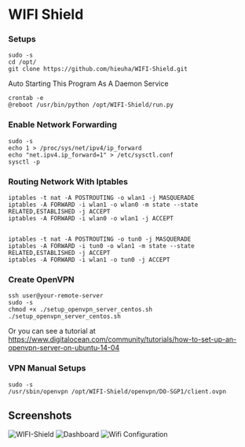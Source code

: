 # WIFI Shield
### Setups
```
sudo -s
cd /opt/
git clone https://github.com/hieuha/WIFI-Shield.git
```

Auto Starting This Program As A Daemon Service
```
crontab -e
@reboot /usr/bin/python /opt/WIFI-Shield/run.py
```

### Enable Network Forwarding
```
sudo -s
echo 1 > /proc/sys/net/ipv4/ip_forward
echo "net.ipv4.ip_forward=1" > /etc/sysctl.conf
sysctl -p
```

### Routing Network With Iptables
```
iptables -t nat -A POSTROUTING -o wlan1 -j MASQUERADE
iptables -A FORWARD -i wlan1 -o wlan0 -m state --state RELATED,ESTABLISHED -j ACCEPT
iptables -A FORWARD -i wlan0 -o wlan1 -j ACCEPT


iptables -t nat -A POSTROUTING -o tun0 -j MASQUERADE
iptables -A FORWARD -i tun0 -o wlan1 -m state --state RELATED,ESTABLISHED -j ACCEPT
iptables -A FORWARD -i wlan1 -o tun0 -j ACCEPT
```

### Create OpenVPN
```
ssh user@your-remote-server
sudo -s
chmod +x ./setup_openvpn_server_centos.sh
./setup_openvpn_server_centos.sh
```
Or you can see a tutorial at https://www.digitalocean.com/community/tutorials/how-to-set-up-an-openvpn-server-on-ubuntu-14-04

### VPN Manual Setups
```
sudo -s
/usr/sbin/openvpn /opt/WIFI-Shield/openvpn/DO-SGP1/client.ovpn
```
## Screenshots
![WIFI-Shield](http://i.imgur.com/98zcwlk.png)
![Dashboard](http://i.imgur.com/LvzybTA.png)
![Wifi Configuration](http://i.imgur.com/eGtCt1i.png)
